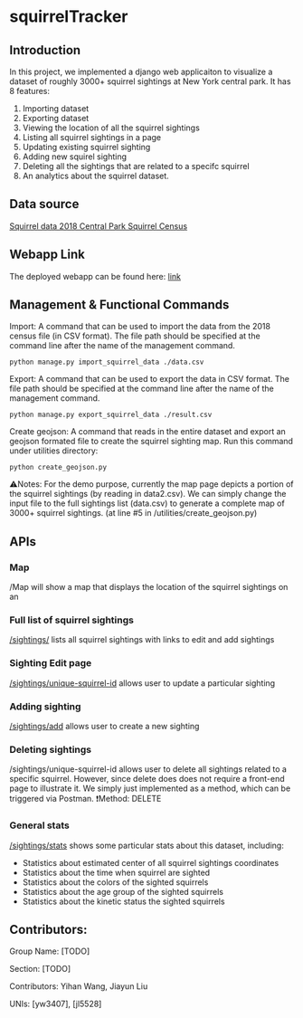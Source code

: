 # squirrelTracker

## Introduction
In this project, we implemented a django web applicaiton to visualize a dataset of roughly 3000+ squirrel sightings at New York central park. It has 8 features: 
1. Importing dataset
2. Exporting dataset 
3. Viewing the location of all the squirrel sightings
4. Listing all squirrel sightings in a page
5. Updating existing squirrel sighting 
6. Adding new squirel sighting 
7. Deleting all the sightings that are related to a specifc squirrel 
8. An analytics about the squirrel dataset.

## Data source
[Squirrel data 2018 Central Park Squirrel Census](https://data.cityofnewyork.us/Environment/2018-Central-Park-Squirrel-Census-Squirrel-Data/vfnx-vebw)

## Webapp Link
The deployed webapp can be found here: [link](https://uplifted-valor-252914.appspot.com/sightings/)

## Management & Functional Commands
Import: A command that can be used to import the data from the 2018 census file (in CSV format). The file path should be specified at the command line after the name of the management command.

```
python manage.py import_squirrel_data ./data.csv
```
Export: A command that can be used to export the data in CSV format. The file path should be specified at the command line after the name of the management command.
```
python manage.py export_squirrel_data ./result.csv
```
Create geojson: A command that reads in the entire dataset and export an geojson formated file to create the squirrel sighting map. Run this command under utilities directory: 
```
python create_geojson.py 
```
⚠️Notes: For the demo purpose, currently the map page depicts a portion of the squirrel sightings (by reading in data2.csv). We can simply change the input file to the full sightings list (data.csv) to generate a complete map of 3000+ squirrel sightings. 
(at line #5 in /utilities/create_geojson.py)

## APIs 
### Map
/Map will show a map that displays the location of the squirrel sightings on an

### Full list of squirrel sightings
[/sightings/](https://uplifted-valor-252914.appspot.com/sightings/) lists all squirrel sightings with links to edit and add sightings

### Sighting Edit page 
[/sightings/unique-squirrel-id](https://uplifted-valor-252914.appspot.com/sightings/37F-PM-1014-03/) allows user to update a particular sighting

### Adding sighting 
[/sightings/add](https://uplifted-valor-252914.appspot.com/sightings/add/) allows user to create a new sighting

### Deleting sightings
/sightings/unique-squirrel-id allows user to delete all sightings related to a specific squirrel. However, since delete does does not require a front-end page to illustrate it. We simply just implemented as a method, which can be triggered via Postman. 
❗️Method: DELETE
### General stats
[/sightings/stats](https://uplifted-valor-252914.appspot.com/sightings/stats/) shows some particular stats about this dataset, including: 
* Statistics about estimated center of all squirrel sightings coordinates
* Statistics about the time when squirrel are sighted
* Statistics about the colors of the sighted squirrels
* Statistics about the age group of the sighted squirrels
* Statistics about the kinetic status the sighted squirrels


## Contributors:
Group Name: [TODO]

Section: [TODO]

Contributors: Yihan Wang, Jiayun Liu

UNIs: [yw3407], [jl5528]
